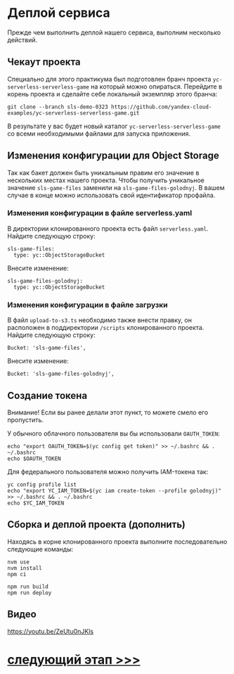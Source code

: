 # Деплой сервиса

Прежде чем выполнить деплой нашего сервиса, выполним несколько действий. 

## Чекаут проекта

Специально для этого практикума был подготовлен бранч проекта `yc-serverless-serverless-game` на который можно опираться. 
Перейдите в корень проекта и сделайте себе локальный экземпляр этого бранча:

    git clone --branch sls-demo-0323 https://github.com/yandex-cloud-examples/yc-serverless-serverless-game.git

В результате у вас будет новый каталог `yc-serverless-serverless-game` 
со всеми необходимыми файлами для запуска приложения.

## Изменения конфигурации для  Object Storage

Так как бакет должен быть уникальным правим его значение в нескольких местах нашего проекта. 
Чтобы получить уникальное значение `sls-game-files` заменили на `sls-game-files-golodnyj`. 
В вашем случае в конце можно использовать свой идентификатор профайла.

### Изменения конфигурации в файле serverless.yaml 

В директории клонированного проекта есть файл `serverless.yaml`. 
Найдите следующую строку:

    sls-game-files:
      type: yc::ObjectStorageBucket

Внесите изменение:

    sls-game-files-golodnyj:
      type: yc::ObjectStorageBucket

### Изменения конфигурации в файле загрузки 

В файл `upload-to-s3.ts` необходимо также внести правку, 
он расположен в поддиректории `/scripts` клонированного проекта.
Найдите следующую строку:

    Bucket: 'sls-game-files',

Внесите изменение:

    Bucket: 'sls-game-files-golodnyj',

## Создание токена 
Внимание! Если вы ранее делали этот пункт, то можете смело его пропустить.

У обычного облачного пользователя вы бы использовали `OAUTH_TOKEN`:

    echo "export OAUTH_TOKEN=$(yc config get token)" >> ~/.bashrc && . ~/.bashrc
    echo $OAUTH_TOKEN

Для федерального пользователя можно получить IAM-токена так:

    yc config profile list
    echo "export YC_IAM_TOKEN=$(yc iam create-token --profile golodnyj)" >> ~/.bashrc && . ~/.bashrc
    echo $YC_IAM_TOKEN

## Сборка и деплой проекта (дополнить)

Находясь в корне клонированного проекта выполните последовательно следующие команды:

    nvm use
    nvm install
    npm ci

    npm run build
    npm run deploy

## Видео

https://youtu.be/ZeUtu0nJKls

# [cледующий этап >>>](../8-create-keys/README.md)
